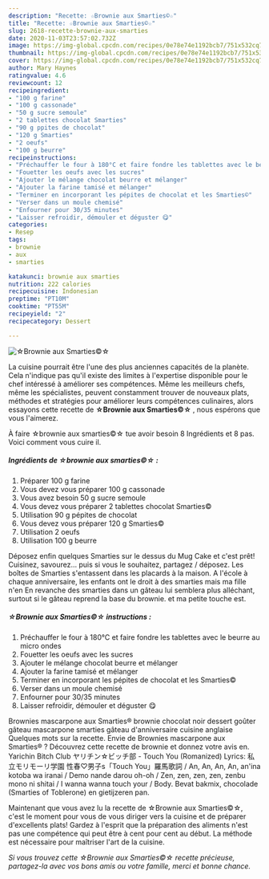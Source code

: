 ```yaml
---
description: "Recette: ☆Brownie aux Smarties©☆"
title: "Recette: ☆Brownie aux Smarties©☆"
slug: 2618-recette-brownie-aux-smarties
date: 2020-11-03T23:57:02.732Z
image: https://img-global.cpcdn.com/recipes/0e78e74e1192bcb7/751x532cq70/☆brownie-aux-smarties☆-photo-principale-de-la-recette.jpg
thumbnail: https://img-global.cpcdn.com/recipes/0e78e74e1192bcb7/751x532cq70/☆brownie-aux-smarties☆-photo-principale-de-la-recette.jpg
cover: https://img-global.cpcdn.com/recipes/0e78e74e1192bcb7/751x532cq70/☆brownie-aux-smarties☆-photo-principale-de-la-recette.jpg
author: Mary Haynes
ratingvalue: 4.6
reviewcount: 12
recipeingredient:
- "100 g farine"
- "100 g cassonade"
- "50 g sucre semoule"
- "2 tablettes chocolat Smarties"
- "90 g ppites de chocolat"
- "120 g Smarties"
- "2 oeufs"
- "100 g beurre"
recipeinstructions:
- "Préchauffer le four à 180°C et faire fondre les tablettes avec le beurre au micro ondes"
- "Fouetter les oeufs avec les sucres"
- "Ajouter le mélange chocolat beurre et mélanger"
- "Ajouter la farine tamisé et mélanger"
- "Terminer en incorporant les pépites de chocolat et les Smarties©"
- "Verser dans un moule chemisé"
- "Enfourner pour 30/35 minutes"
- "Laisser refroidir, démouler et déguster 😋"
categories:
- Resep
tags:
- brownie
- aux
- smarties

katakunci: brownie aux smarties 
nutrition: 222 calories
recipecuisine: Indonesian
preptime: "PT10M"
cooktime: "PT55M"
recipeyield: "2"
recipecategory: Dessert

---
```



![☆Brownie aux Smarties©☆](https://img-global.cpcdn.com/recipes/0e78e74e1192bcb7/751x532cq70/☆brownie-aux-smarties☆-photo-principale-de-la-recette.jpg)

La cuisine pourrait être l'une des plus anciennes capacités de la planète. Cela n'indique pas qu'il existe des limites à l'expertise disponible pour le chef intéressé à améliorer ses compétences. Même les meilleurs chefs, même les spécialistes, peuvent constamment trouver de nouveaux plats, méthodes et stratégies pour améliorer leurs compétences culinaires, alors essayons cette recette de <strong> ☆Brownie aux Smarties©☆ </strong>, nous espérons que vous l'aimerez.

<!--inarticleads1-->

À faire ☆brownie aux smarties©☆ tue avoir besoin 8 Ingrédients et 8 pas. Voici comment vous cuire il.

##### Ingrédients de ☆brownie aux smarties©☆ :

1. Préparer 100 g farine
1. Vous devez vous préparer 100 g cassonade
1. Vous avez besoin 50 g sucre semoule
1. Vous devez vous préparer 2 tablettes chocolat Smarties©
1. Utilisation 90 g pépites de chocolat
1. Vous devez vous préparer 120 g Smarties©
1. Utilisation 2 oeufs
1. Utilisation 100 g beurre


Déposez enfin quelques Smarties sur le dessus du Mug Cake et c&#39;est prêt! Cuisinez, savourez… puis si vous le souhaitez, partagez / déposez. Les boîtes de Smarties s&#39;entassent dans les placards à la maison. A l&#39;école à chaque anniversaire, les enfants ont le droit à des smarties mais ma fille n&#39;en En revanche des smarties dans un gâteau lui semblera plus alléchant, surtout si le gâteau reprend la base du brownie. et ma petite touche est. 

<!--inarticleads2-->

##### ☆Brownie aux Smarties©☆ instructions :

1. Préchauffer le four à 180°C et faire fondre les tablettes avec le beurre au micro ondes
1. Fouetter les oeufs avec les sucres
1. Ajouter le mélange chocolat beurre et mélanger
1. Ajouter la farine tamisé et mélanger
1. Terminer en incorporant les pépites de chocolat et les Smarties©
1. Verser dans un moule chemisé
1. Enfourner pour 30/35 minutes
1. Laisser refroidir, démouler et déguster 😋


Brownies mascarpone aux Smarties® brownie chocolat noir dessert goûter gâteau mascarpone smarties gâteau d&#39;anniversaire cuisine anglaise Quelques mots sur la recette. Envie de Brownies mascarpone aux Smarties® ? Découvrez cette recette de brownie et donnez votre avis en. Yarichin Bitch Club ヤリチン☆ビッチ部 - Touch You (Romanized) Lyrics: 私立モリモーリ学園 性春♡男子s「Touch You」羅馬歌詞 / An, An, An, An, an&#39;ina kotoba wa iranai / Demo nande darou oh-oh / Zen, zen, zen, zen, zenbu mono ni shitai / I wanna wanna touch your / Body. Bevat bakmix, chocolade (Smarties of Toblerone) en gietijzeren pan. 

<!--inarticleads1-->

<p>
Maintenant que vous avez lu la recette de ☆Brownie aux Smarties©☆, c'est le moment pour vous de vous diriger vers la cuisine et de préparer d'excellents plats! Gardez à l'esprit que la préparation des aliments n'est pas une compétence qui peut être à cent pour cent au début. La méthode est nécessaire pour maîtriser l'art de la cuisine.
</p>

<p>
<i>Si vous trouvez cette ☆Brownie aux Smarties©☆ recette précieuse, partagez-la avec vos bons amis ou votre famille, merci et bonne chance.</i>
</p>
